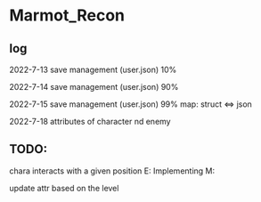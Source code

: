 # Marmot_Recon

## log
2022-7-13
save management (user.json) 10%


2022-7-14
save management (user.json) 90%

2022-7-15
save management (user.json) 99%
map: struct <=> json


2022-7-18
attributes of character nd enemy


## TODO:
chara interacts with a given position
E: Implementing
M:


update attr based on the level